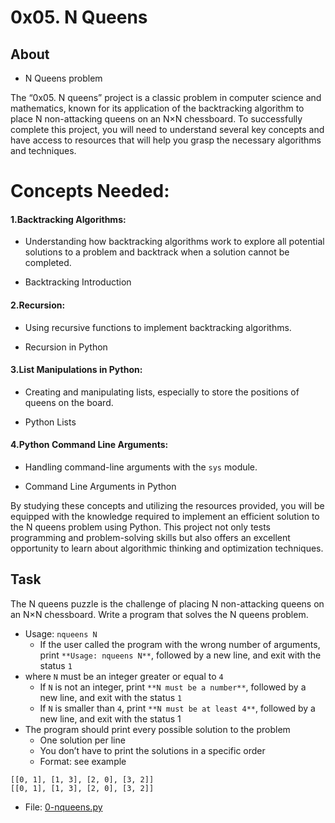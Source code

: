 # 0x05. N Queens

## About
- N Queens problem

The “0x05. N queens” project is a classic problem in computer science and mathematics, known for its application of the backtracking algorithm to place N non-attacking queens on an N×N chessboard. To successfully complete this project, you will need to understand several key concepts and have access to resources that will help you grasp the necessary algorithms and techniques.

# Concepts Needed:
#### 1.Backtracking Algorithms:

- Understanding how backtracking algorithms work to explore all potential solutions to a problem and backtrack when a solution cannot be completed.

- Backtracking Introduction

#### 2.Recursion:

- Using recursive functions to implement backtracking algorithms.

- Recursion in Python

#### 3.List Manipulations in Python:

- Creating and manipulating lists, especially to store the positions of queens on the board.

- Python Lists

#### 4.Python Command Line Arguments:

- Handling command-line arguments with the `sys` module.

- Command Line Arguments in Python


By studying these concepts and utilizing the resources provided, you will be equipped with the knowledge required to implement an efficient solution to the N queens problem using Python. This project not only tests programming and problem-solving skills but also offers an excellent opportunity to learn about algorithmic thinking and optimization techniques.


## Task
The N queens puzzle is the challenge of placing N non-attacking queens on an N×N chessboard. Write a program that solves the N queens problem.

- Usage: `nqueens N`
    - If the user called the program with the wrong number of arguments, print `**Usage: nqueens N**`, followed by a new line, and exit with the status `1`
- where `N` must be an integer greater or equal to `4`
    - If `N` is not an integer, print `**N must be a number**`, followed by a new line, and exit with the status `1`
    - If `N` is smaller than `4`, print `**N must be at least 4**`, followed by a new line, and exit with the status 1
- The program should print every possible solution to the problem
    - One solution per line
    - You don’t have to print the solutions in a specific order
    - Format: see example
```
[[0, 1], [1, 3], [2, 0], [3, 2]]
[[0, 1], [1, 3], [2, 0], [3, 2]]
```
- File: [0-nqueens.py](0-nqueens.py)
